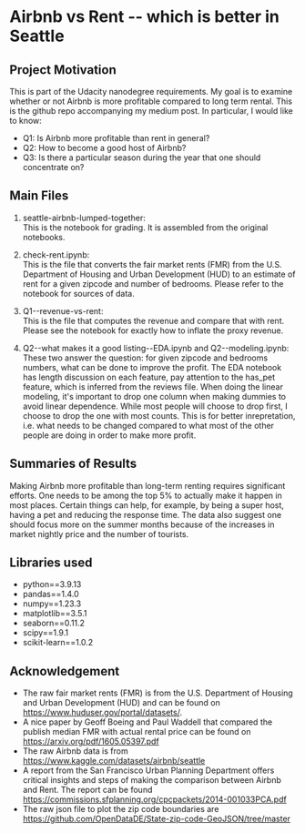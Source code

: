 # Airbnb vs Rent -- which is better in Seattle

## Project Motivation
This is part of the Udacity nanodegree requirements. My goal is to examine whether or not Airbnb is more profitable compared to long term rental. This is the github repo accompanying my medium post. In particular, I would like to know:
* Q1: Is Airbnb more profitable than rent in general?
* Q2: How to become a good host of Airbnb?
* Q3: Is there a particular season during the year that one should concentrate on?

## Main Files
1. seattle-airbnb-lumped-together:  
This is the notebook for grading. It is assembled from the original notebooks.

2. check-rent.ipynb:  
This is the file that converts the fair market rents (FMR) from the U.S. Department of Housing and Urban Development (HUD) to an estimate of rent for a given zipcode and number of bedrooms. Please refer to the notebook for sources of data.

3. Q1--revenue-vs-rent:  
This is the file that computes the revenue and compare that with rent. Please see the notebook for exactly how to inflate the proxy revenue. 

4. Q2--what makes it a good listing--EDA.ipynb and Q2--modeling.ipynb:  
These two answer the question: for given zipcode and bedrooms numbers, what can be done to improve the profit. The EDA notebook has length discussion on each feature, pay attention to the has\_pet feature, which is inferred from the reviews file. When doing the linear modeling, it's important to drop one column when making dummies to avoid linear dependence. While most people will choose to drop first, I choose to drop the one with most counts. This is for better inrepretation, i.e. what needs to be changed compared to what most of the other people are doing in order to make more profit.  

## Summaries of Results
Making Airbnb more profitable than long-term renting requires significant efforts. One needs to be among the top 5% to actually make it happen in most places. Certain things can help, for example, by being a super host, having a pet and reducing the response time. The data also suggest one should focus more on the summer months because of the increases in market nightly price and the number of tourists.

## Libraries used
* python==3.9.13
* pandas==1.4.0
* numpy==1.23.3
* matplotlib==3.5.1
* seaborn==0.11.2
* scipy==1.9.1
* scikit-learn==1.0.2

## Acknowledgement
* The raw fair market rents (FMR) is from the U.S. Department of Housing and Urban Development (HUD) and can be found on https://www.huduser.gov/portal/datasets/.
* A nice paper by Geoff Boeing and Paul Waddell that compared the publish median FMR with actual rental price can be found on https://arxiv.org/pdf/1605.05397.pdf
* The raw Airbnb data is from https://www.kaggle.com/datasets/airbnb/seattle
* A report from the San Francisco Urban Planning Department offers critical insights and steps of making the comparison between Airbnb and Rent. The report can be found https://commissions.sfplanning.org/cpcpackets/2014-001033PCA.pdf
* The raw json file to plot the zip code boundaries are https://github.com/OpenDataDE/State-zip-code-GeoJSON/tree/master

